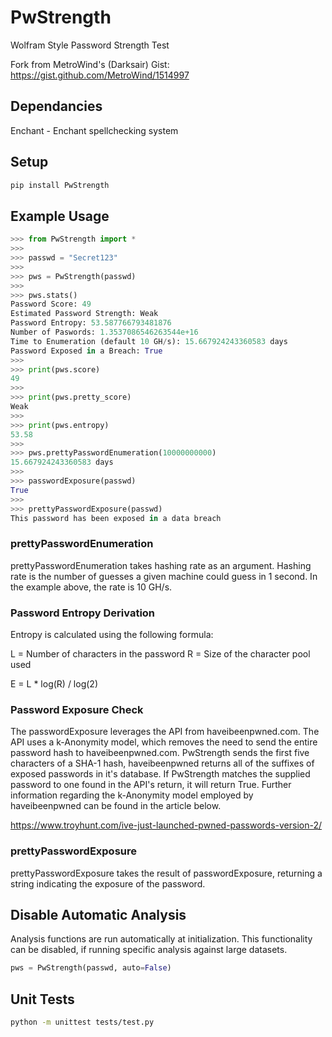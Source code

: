 # PwStrength
Wolfram Style Password Strength Test

Fork from MetroWind's (Darksair) Gist: https://gist.github.com/MetroWind/1514997

## Dependancies

Enchant - Enchant spellchecking system

## Setup
```bash
pip install PwStrength
```
## Example Usage
```python
>>> from PwStrength import *
>>>
>>> passwd = "Secret123"
>>>
>>> pws = PwStrength(passwd)
>>>
>>> pws.stats()
Password Score: 49
Estimated Password Strength: Weak
Password Entropy: 53.587766793481876
Number of Paswords: 1.3537086546263544e+16
Time to Enumeration (default 10 GH/s): 15.667924243360583 days
Password Exposed in a Breach: True
>>>
>>> print(pws.score)
49
>>>
>>> print(pws.pretty_score)
Weak
>>>
>>> print(pws.entropy)
53.58
>>>
>>> pws.prettyPasswordEnumeration(10000000000)
15.667924243360583 days
>>>
>>> passwordExposure(passwd)
True
>>>
>>> prettyPasswordExposure(passwd)
This password has been exposed in a data breach
```
### prettyPasswordEnumeration
prettyPasswordEnumeration takes hashing rate as an argument. Hashing rate is the number of 
guesses a given machine could guess in 1 second. In the example above, the rate is 10 GH/s.

### Password Entropy Derivation
Entropy is calculated using the following formula:

L = Number of characters in the password
R = Size of the character pool used

E = L * log(R) / log(2)

### Password Exposure Check
The passwordExposure leverages the API from haveibeenpwned.com. The API uses a k-Anonymity model, which
removes the need to send the entire password hash to haveibeenpwned.com. PwStrength sends the first five
characters of a SHA-1 hash, haveibeenpwned returns all of the suffixes of exposed passwords in it's 
database. If PwStrength matches the supplied password to one found in the API's return, it will return
True. Further information regarding the k-Anonymity model employed by haveibeenpwned can be found in
the article below.

https://www.troyhunt.com/ive-just-launched-pwned-passwords-version-2/

### prettyPasswordExposure
prettyPasswordExposure takes the result of passwordExposure, returning a string indicating the
exposure of the password.

## Disable Automatic Analysis
Analysis functions are run automatically at initialization. This functionality can be disabled, if 
running specific analysis against large datasets.

```python
pws = PwStrength(passwd, auto=False)
```

## Unit Tests
```bash
python -m unittest tests/test.py
```